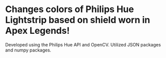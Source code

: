 # Changes colors of Philips Hue Lightstrip based on shield worn in Apex Legends!
Developed using the Philips Hue API and OpenCV. Utilized JSON packages and numpy packages.
